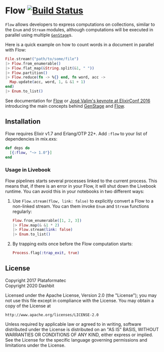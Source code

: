 # Flow [![Build Status](https://github.com/dashbitco/flow/workflows/CI/badge.svg)](https://github.com/dashbitco/flow/actions?query=workflow%3A%22CI%22)

`Flow` allows developers to express computations on collections, similar to the `Enum` and `Stream` modules, although computations will be executed in parallel using multiple [`GenStage`](https://github.com/elixir-lang/gen_stage)s.

Here is a quick example on how to count words in a document in parallel with Flow:

```elixir
File.stream!("path/to/some/file")
|> Flow.from_enumerable()
|> Flow.flat_map(&String.split(&1, " "))
|> Flow.partition()
|> Flow.reduce(fn -> %{} end, fn word, acc ->
  Map.update(acc, word, 1, & &1 + 1)
end)
|> Enum.to_list()
```

See documentation for [Flow](https://hexdocs.pm/flow) or [José Valim's keynote at ElixirConf 2016](https://youtu.be/srtMWzyqdp8?t=244) introducing the main concepts behind [GenStage](https://github.com/elixir-lang/gen_stage) and [Flow](https://hexdocs.pm/flow).

## Installation

Flow requires Elixir v1.7 and Erlang/OTP 22+. Add `:flow` to your list of dependencies in mix.exs:

```elixir
def deps do
  [{:flow, "~> 1.0"}]
end
```

### Usage in Livebook

Flow pipelines starts several processes linked to the current process. This means that, if there is an error in your Flow, it will shut down the Livebook runtime. You can avoid this in your notebooks in two different ways:

1. Use `Flow.stream(flow, link: false)` to explicitly convert a Flow to a non-linked stream. You can them invoke `Enum` and `Stream` functions regularly:

    ```elixir
    Flow.from_enumerable([1, 2, 3])
    |> Flow.map(& &1 * 2)
    |> Flow.stream(link: false)
    |> Enum.to_list()
    ```

2. By trapping exits once before the Flow computation starts:

    ```elixir
    Process.flag(:trap_exit, true)
    ```

## License

Copyright 2017 Plataformatec \
Copyright 2020 Dashbit

Licensed under the Apache License, Version 2.0 (the "License");
you may not use this file except in compliance with the License.
You may obtain a copy of the License at

    http://www.apache.org/licenses/LICENSE-2.0

Unless required by applicable law or agreed to in writing, software
distributed under the License is distributed on an "AS IS" BASIS,
WITHOUT WARRANTIES OR CONDITIONS OF ANY KIND, either express or implied.
See the License for the specific language governing permissions and
limitations under the License.

